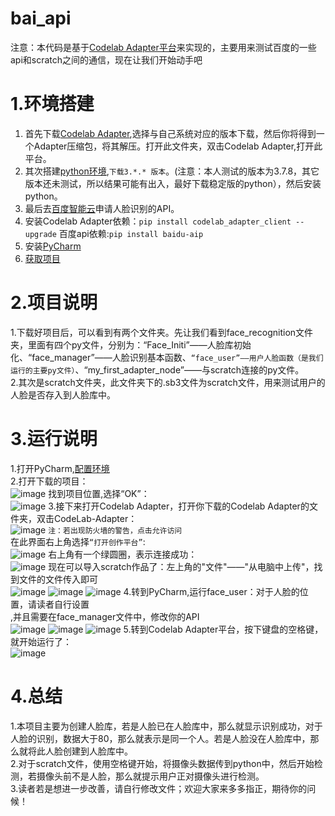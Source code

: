# bai_api
注意：本代码是基于[Codelab Adapter平台](https://adapter.codelab.club/)来实现的，主要用来测试百度的一些api和scratch之间的通信，现在让我们开始动手吧
# 1.环境搭建
  1. 首先下载[Codelab Adapter](https://adapter.codelab.club/get_start/gs_install/),选择与自己系统对应的版本下载，然后你将得到一个Adapter压缩包，将其解压。打开此文件夹，双击Codelab Adapter,打开此平台。</br>
  2. 其次搭建[python环境](https://www.python.org/downloads/),```下载3.*.* 版本```。(注意：本人测试的版本为3.7.8，其它版本还未测试，所以结果可能有出入，最好下载稳定版的python），然后安装python。</br>
  3. 最后去[百度智能云](https://cloud.baidu.com/)申请人脸识别的API。</br>
  4. 安装Codelab Adapter依赖：```pip install codelab_adapter_client --upgrade```   百度api依赖:```pip install baidu-aip```</br>
  5. 安装[PyCharm](https://www.jetbrains.com/pycharm/download/#section=windows)</br>
  6. [获取项目](https://github.com/Lee-meng157/bai_api.git)
# 2.项目说明
  1.下载好项目后，可以看到有两个文件夹。先让我们看到face_recognition文件夹，里面有四个py文件，分别为：“Face_Initi”——人脸库初始化、“face_manager”——人脸识别基本函数、```“face_user”——用户人脸函数（是我们运行的主要py文件）```、“my_first_adapter_node”——与scratch连接的py文件。</br>
  2.其次是scratch文件夹，此文件夹下的.sb3文件为scratch文件，用来测试用户的人脸是否存入到人脸库中。</br>
# 3.运行说明
  1.打开PyCharm,[配置环境](https://jingyan.baidu.com/article/a3a3f81126031e8da3eb8a63.html)</br>
  2.打开下载的项目：</br>
  ![image](https://user-images.githubusercontent.com/83943157/119325560-903cbe80-bcb3-11eb-88ba-9790a57467ad.png)
  找到项目位置,选择“OK”：</br>
  ![image](https://user-images.githubusercontent.com/83943157/119326008-0d683380-bcb4-11eb-953d-fa495e2a3c89.png)
  3.接下来打开Codelab Adapter，打开你下载的Codelab Adapter的文件夹，双击CodeLab-Adapter：</br>
  ![image](https://user-images.githubusercontent.com/83943157/119326533-90898980-bcb4-11eb-9a67-3c1579bf9273.png)
  ```注：若出现防火墙的警告，点击允许访问```</br>
  在此界面右上角选择```“打开创作平台”```:</br>
  ![image](https://user-images.githubusercontent.com/83943157/119327000-1ad1ed80-bcb5-11eb-9f44-d051ec723cf8.png)
  右上角有一个绿圆圈，表示连接成功：</br>
  ![image](https://user-images.githubusercontent.com/83943157/119327360-77cda380-bcb5-11eb-8aa7-cfcd618cdcbd.png)
  现在可以导入scratch作品了：左上角的"文件"——"从电脑中上传"，找到文件的文件传入即可</br>
  ![image](https://user-images.githubusercontent.com/83943157/119327703-d85ce080-bcb5-11eb-8874-a5bf1f94e6fb.png)
  ![image](https://user-images.githubusercontent.com/83943157/119327753-e90d5680-bcb5-11eb-9070-103fe4a08932.png)
  ![image](https://user-images.githubusercontent.com/83943157/119327878-09d5ac00-bcb6-11eb-8ee0-74a1c3597cf9.png)
  4.转到PyCharm,运行face_user：对于人脸的位置，请读者自行设置</br>,并且需要在face_manager文件中，修改你的API</br>
  ![image](https://user-images.githubusercontent.com/83943157/119328748-05f65980-bcb7-11eb-8ee6-a53cc6ec7f4b.png)
  ![image](https://user-images.githubusercontent.com/83943157/119328793-13134880-bcb7-11eb-8248-007c08fad8b9.png)
  ![image](https://user-images.githubusercontent.com/83943157/119328891-2d4d2680-bcb7-11eb-9cb3-2e80ae7e6a39.png)
  5.转到Codelab Adapter平台，按下键盘的空格键，就开始运行了：</br>
  ![image](https://user-images.githubusercontent.com/83943157/119331047-7c945680-bcb9-11eb-9dd4-fe89b790509c.png)
# 4.总结
  1.本项目主要为创建人脸库，若是人脸已在人脸库中，那么就显示识别成功，对于人脸的识别，数据大于80，那么就表示是同一个人。若是人脸没在人脸库中，那么就将此人脸创建到人脸库中。</br>
  2.对于scratch文件，使用空格键开始，将摄像头数据传到python中，然后开始检测，若摄像头前不是人脸，那么就提示用户正对摄像头进行检测。</br>3.读者若是想进一步改善，请自行修改文件；欢迎大家来多多指正，期待你的问候！



  



  
